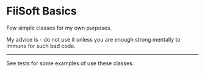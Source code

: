 # FiiSoft Basics

Few simple classes for my own purposes.

My advice is - do not use it unless you are enough strong mentally to immune for such bad code. 

---------------------------------

See tests for some examples of use these classes.